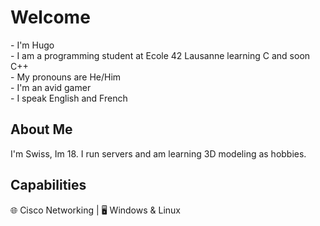 <!-- Title -->
<h1><strong>Welcome</strong></h1>
<p>
- I'm Hugo<br>
- I am a programming student at Ecole 42 Lausanne learning C and soon C++<br>
- My pronouns are He/Him<br>
- I'm an avid gamer<br>
- I speak English and French<br>
</p>
<!-- About me -->
<h2>
  <strong>About Me</strong>
</h2>
<p>
  I'm Swiss, Im 18. I run servers and am learning 3D modeling as hobbies.
</p>
<!-- Capabilities -->
<h2>
  <strong>Capabilities</strong>
</h2>
<p>
🌐 Cisco Networking | 🖥️ Windows & Linux
</p>

